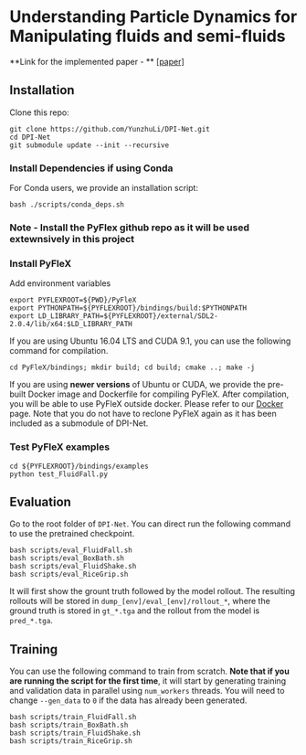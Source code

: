 # Understanding Particle Dynamics for Manipulating fluids and semi-fluids

**Link for the implemented paper - **
 [[paper]](http://dpi.csail.mit.edu/dpi-paper.pdf)


## Installation

Clone this repo:
```
git clone https://github.com/YunzhuLi/DPI-Net.git
cd DPI-Net
git submodule update --init --recursive
```

### Install Dependencies if using Conda
For Conda users, we provide an installation script:
```
bash ./scripts/conda_deps.sh
```
### Note -  Install the PyFlex github repo as it will be used extewnsively in this project
### Install PyFleX

Add environment variables

    export PYFLEXROOT=${PWD}/PyFleX
    export PYTHONPATH=${PYFLEXROOT}/bindings/build:$PYTHONPATH
    export LD_LIBRARY_PATH=${PYFLEXROOT}/external/SDL2-2.0.4/lib/x64:$LD_LIBRARY_PATH

If you are using Ubuntu 16.04 LTS and CUDA 9.1, you can use the following command for compilation.

    cd PyFleX/bindings; mkdir build; cd build; cmake ..; make -j

If you are using **newer versions** of Ubuntu or CUDA, we provide the pre-built Docker image and Dockerfile for compiling PyFleX. After compilation, you will be able to use PyFleX outside docker. Please refer to our [Docker](https://github.com/YunzhuLi/PyFleX/blob/master/bindings/docs/docker.md) page. Note that you do not have to reclone PyFleX again as it has been included as a submodule of DPI-Net.

### Test PyFleX examples

    cd ${PYFLEXROOT}/bindings/examples
    python test_FluidFall.py


## Evaluation

Go to the root folder of `DPI-Net`. You can direct run the following command to use the pretrained checkpoint.

    bash scripts/eval_FluidFall.sh
    bash scripts/eval_BoxBath.sh
    bash scripts/eval_FluidShake.sh
    bash scripts/eval_RiceGrip.sh

It will first show the grount truth followed by the model rollout. The resulting rollouts will be stored in `dump_[env]/eval_[env]/rollout_*`, where the ground truth is stored in `gt_*.tga` and the rollout from the model is `pred_*.tga`.


## Training

You can use the following command to train from scratch. **Note that if you are running the script for the first time**, it will start by generating training and validation data in parallel using `num_workers` threads. You will need to change `--gen_data` to `0` if the data has already been generated.

    bash scripts/train_FluidFall.sh
    bash scripts/train_BoxBath.sh
    bash scripts/train_FluidShake.sh
    bash scripts/train_RiceGrip.sh
